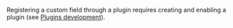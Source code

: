 Registering a custom field through a plugin requires creating and enabling a plugin (see [Plugins development](/developer-docs/latest/development/plugins-development.md#create-a-plugin)).
